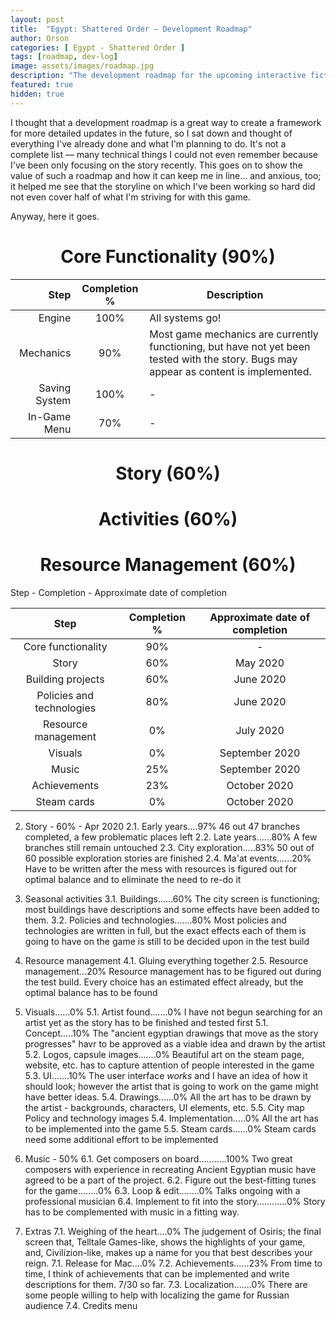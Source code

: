 ```yaml
---
layout: post
title:  "Egypt: Shattered Order — Development Roadmap"
author: Orson
categories: [ Egypt - Shattered Order ]
tags: [roadmap, dev-log]
image: assets/images/roadmap.jpg
description: "The development roadmap for the upcoming interactive fiction/strategy videogame Egypt: Shattered Order"
featured: true
hidden: true
---
```


I thought that a development roadmap is a great way to create a framework for more detailed updates in the future, so I sat down and thought of everything I've already done and what I'm planning to do. It's not a complete list — many technical things I could not even remember because I've been only focusing on the story recently. This goes on to show the value of such a roadmap and how it can keep me in line... and anxious, too; it helped me see that the storyline on which I've been working so hard did not even cover half of what I'm striving for with this game.

Anyway, here it goes.

<center> <h1>Core Functionality (90%)</h1> </center>

| Step 	| Completion % 	| Description 	|
|--------------:	|:------------:	|-----------------------------------------------------------------------------------------------------------------------------------------	|
| Engine 	| 100% 	| All systems go! 	|
| Mechanics 	| 90% 	| Most game mechanics are currently functioning, but have not yet been tested with the story.  Bugs may appear as content is implemented. 	|
| Saving System 	| 100% 	| -  	|
| In-Game Menu 	| 70% 	| - 	|

<center> <h1>Story (60%)</h1> </center>

<center> <h1>Activities (60%)</h1> </center>

<center> <h1>Resource Management (60%)</h1> </center>

Step - Completion - Approximate date of completion

|            Step           | Completion % | Approximate date of completion |
|:-------------------------:|:------------:|:------------------------------:|
|     Core functionality    |      90%     |                -               |
|           Story           |      60%     |            May 2020            |
|     Building projects     |      60%     |            June 2020           |
| Policies and technologies |      80%     |            June 2020           |
|    Resource management    |      0%      |            July 2020           |
|          Visuals          |      0%      |         September 2020         |
|           Music           |      25%     |         September 2020         |
|        Achievements       |      23%     |          October 2020          |
|        Steam cards        |      0%      |          October 2020          |

2. Story - 60% - Apr 2020
2.1. Early years....97%
46 out 47 branches completed, a few problematic places left
2.2. Late years......80%
A few branches still remain untouched
2.3. City exploration.....83%
50 out of 60 possible exploration stories are finished
2.4. Ma'at events......20%
Have to be written after the mess with resources is figured out for optimal balance and to eliminate the need to re-do it

3. Seasonal activities
3.1. Buildings......60%
The city screen is functioning; most buildings have descriptions and some effects have been added to them.
3.2. Policies and technologies.......80%
Most policies and technologies are written in full, but the exact effects each of them is going to have on the game is still to be decided upon in the test build

4. Resource management
4.1. Gluing everything together 
2.5. Resource management...20%
Resource management has to be figured out during the test build. Every choice has an estimated effect already, but the optimal balance has to be found

5. Visuals......0%
5.1. Artist found.......0%
I have not begun searching for an artist yet as the story has to be finished and tested first
5.1. Concept.....10%
The "ancient egyptian drawings that move as the story progresses" havr to be approved as a viable idea and drawn by the artist
5.2. Logos, capsule images.......0%
Beautiful art on the steam page, website, etc. has to capture attention of people interested in the game
5.3. UI.......10%
The user interface *works* and I have an idea of how it should look; however the artist that is going to work on the game might have better ideas.
5.4. Drawings......0%
All the art has to be drawn by the artist - backgrounds, characters, UI elements, etc.
5.5. City map
Policy and technology images
5.4. Implementation.....0%
All the art has to be implemented into the game
5.5. Steam cards......0%
Steam cards need some additional effort to be implemented

6. Music - 50%
6.1. Get composers on board...........100%
Two great composers with experience in recreating Ancient Egyptian music have agreed to be a part of the project.
6.2. Figure out the best-fitting tunes for the game........0%
6.3. Loop & edit........0%
Talks ongoing with a professional musician
6.4. Implement to fit into the story............0%
Story has to be complemented with music in a fitting way.

7. Extras
7.1. Weighing of the heart....0%
The judgement of Osiris; the final screen that, Telltale Games-like, shows the highlights of your game, and, Civilizion-like, makes up a name for you that best describes your reign. 
7.1. Release for Mac....0%
7.2. Achievements......23%
From time to time, I think of achievements that can be implemented and write descriptions for them. 7/30 so far.
7.3. Localization.......0%
There are some people willing to help with localizing the game for Russian audience
7.4. Credits menu
